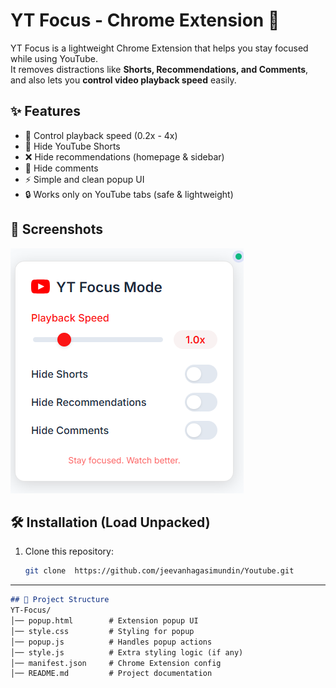 # YT Focus - Chrome Extension 🎯

YT Focus is a lightweight Chrome Extension that helps you stay focused while using YouTube.  
It removes distractions like **Shorts, Recommendations, and Comments**, and also lets you **control video playback speed** easily.  

## ✨ Features
- 🎥 Control playback speed (0.2x - 4x)
- 🚫 Hide YouTube Shorts
- ❌ Hide recommendations (homepage & sidebar)
- 💬 Hide comments
- ⚡ Simple and clean popup UI
- 🔒 Works only on YouTube tabs (safe & lightweight)

## 📸 Screenshots
![Popup UI](YT/Screenshots/image.png)



## 🛠 Installation (Load Unpacked)
1. Clone this repository:
   ```bash
   git clone  https://github.com/jeevanhagasimundin/Youtube.git


---
```markdown
## 📂 Project Structure
YT-Focus/
│── popup.html        # Extension popup UI
│── style.css         # Styling for popup
│── popup.js          # Handles popup actions
│── style.js          # Extra styling logic (if any)
│── manifest.json     # Chrome Extension config
│── README.md         # Project documentation




